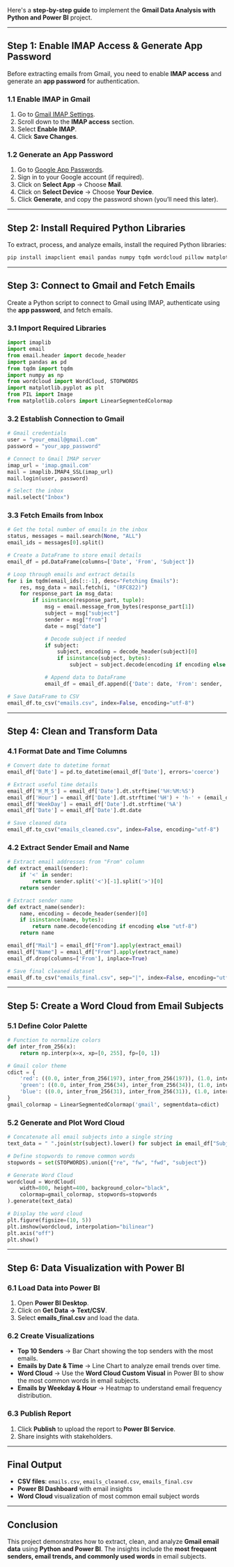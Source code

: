Here's a **step-by-step guide** to implement the **Gmail Data Analysis with Python and Power BI** project.  

---

## **Step 1: Enable IMAP Access & Generate App Password**
Before extracting emails from Gmail, you need to enable **IMAP access** and generate an **app password** for authentication.  

### **1.1 Enable IMAP in Gmail**  
1. Go to [Gmail IMAP Settings](https://mail.google.com/mail/u/0/#settings/fwdandpop/).
2. Scroll down to the **IMAP access** section.
3. Select **Enable IMAP**.
4. Click **Save Changes**.  

### **1.2 Generate an App Password**  
1. Go to [Google App Passwords](https://myaccount.google.com/apppasswords).  
2. Sign in to your Google account (if required).  
3. Click on **Select App** → Choose **Mail**.  
4. Click on **Select Device** → Choose **Your Device**.  
5. Click **Generate**, and copy the password shown (you’ll need this later).  

---

## **Step 2: Install Required Python Libraries**
To extract, process, and analyze emails, install the required Python libraries:

```bash
pip install imapclient email pandas numpy tqdm wordcloud pillow matplotlib
```

---

## **Step 3: Connect to Gmail and Fetch Emails**
Create a Python script to connect to Gmail using IMAP, authenticate using the **app password**, and fetch emails.

### **3.1 Import Required Libraries**
```python
import imaplib
import email
from email.header import decode_header
import pandas as pd
from tqdm import tqdm
import numpy as np
from wordcloud import WordCloud, STOPWORDS
import matplotlib.pyplot as plt
from PIL import Image
from matplotlib.colors import LinearSegmentedColormap
```

### **3.2 Establish Connection to Gmail**
```python
# Gmail credentials
user = "your_email@gmail.com"
password = "your_app_password"

# Connect to Gmail IMAP server
imap_url = 'imap.gmail.com'
mail = imaplib.IMAP4_SSL(imap_url)
mail.login(user, password)

# Select the inbox
mail.select("Inbox")
```

### **3.3 Fetch Emails from Inbox**
```python
# Get the total number of emails in the inbox
status, messages = mail.search(None, "ALL")
email_ids = messages[0].split()

# Create a DataFrame to store email details
email_df = pd.DataFrame(columns=['Date', 'From', 'Subject'])

# Loop through emails and extract details
for i in tqdm(email_ids[::-1], desc="Fetching Emails"):
    res, msg_data = mail.fetch(i, "(RFC822)")
    for response_part in msg_data:
        if isinstance(response_part, tuple):
            msg = email.message_from_bytes(response_part[1])
            subject = msg["subject"]
            sender = msg["from"]
            date = msg["date"]

            # Decode subject if needed
            if subject:
                subject, encoding = decode_header(subject)[0]
                if isinstance(subject, bytes):
                    subject = subject.decode(encoding if encoding else "utf-8")

            # Append data to DataFrame
            email_df = email_df.append({'Date': date, 'From': sender, 'Subject': subject}, ignore_index=True)

# Save DataFrame to CSV
email_df.to_csv("emails.csv", index=False, encoding="utf-8")
```

---

## **Step 4: Clean and Transform Data**
### **4.1 Format Date and Time Columns**
```python
# Convert date to datetime format
email_df['Date'] = pd.to_datetime(email_df['Date'], errors='coerce')

# Extract useful time details
email_df['H_M_S'] = email_df['Date'].dt.strftime('%H:%M:%S')
email_df['Hour'] = email_df['Date'].dt.strftime('%H') + 'h-' + (email_df['Date'].dt.hour + 1).astype(str) + 'h'
email_df['WeekDay'] = email_df['Date'].dt.strftime('%A')
email_df['Date'] = email_df['Date'].dt.date

# Save cleaned data
email_df.to_csv("emails_cleaned.csv", index=False, encoding="utf-8")
```

### **4.2 Extract Sender Email and Name**
```python
# Extract email addresses from "From" column
def extract_email(sender):
    if '<' in sender:
        return sender.split('<')[-1].split('>')[0]
    return sender

# Extract sender name
def extract_name(sender):
    name, encoding = decode_header(sender)[0]
    if isinstance(name, bytes):
        return name.decode(encoding if encoding else "utf-8")
    return name

email_df["Mail"] = email_df["From"].apply(extract_email)
email_df["Name"] = email_df["From"].apply(extract_name)
email_df.drop(columns=['From'], inplace=True)

# Save final cleaned dataset
email_df.to_csv("emails_final.csv", sep="|", index=False, encoding="utf-8")
```

---

## **Step 5: Create a Word Cloud from Email Subjects**
### **5.1 Define Color Palette**
```python
# Function to normalize colors
def inter_from_256(x):
    return np.interp(x=x, xp=[0, 255], fp=[0, 1])

# Gmail color theme
cdict = {
    'red': ((0.0, inter_from_256(197), inter_from_256(197)), (1.0, inter_from_256(251), inter_from_256(251))),
    'green': ((0.0, inter_from_256(34), inter_from_256(34)), (1.0, inter_from_256(188), inter_from_256(188))),
    'blue': ((0.0, inter_from_256(31), inter_from_256(31)), (1.0, inter_from_256(4), inter_from_256(4))),
}
gmail_colormap = LinearSegmentedColormap('gmail', segmentdata=cdict)
```

### **5.2 Generate and Plot Word Cloud**
```python
# Concatenate all email subjects into a single string
text_data = " ".join(str(subject).lower() for subject in email_df["Subject"].dropna())

# Define stopwords to remove common words
stopwords = set(STOPWORDS).union({"re", "fw", "fwd", "subject"})

# Generate Word Cloud
wordcloud = WordCloud(
    width=800, height=400, background_color="black",
    colormap=gmail_colormap, stopwords=stopwords
).generate(text_data)

# Display the word cloud
plt.figure(figsize=(10, 5))
plt.imshow(wordcloud, interpolation="bilinear")
plt.axis("off")
plt.show()
```

---

## **Step 6: Data Visualization with Power BI**
### **6.1 Load Data into Power BI**
1. Open **Power BI Desktop**.
2. Click on **Get Data → Text/CSV**.
3. Select **emails_final.csv** and load the data.

### **6.2 Create Visualizations**
- **Top 10 Senders** → Bar Chart showing the top senders with the most emails.
- **Emails by Date & Time** → Line Chart to analyze email trends over time.
- **Word Cloud** → Use the **Word Cloud Custom Visual** in Power BI to show the most common words in email subjects.
- **Emails by Weekday & Hour** → Heatmap to understand email frequency distribution.

### **6.3 Publish Report**
1. Click **Publish** to upload the report to **Power BI Service**.
2. Share insights with stakeholders.

---

## **Final Output**
- **CSV files**: `emails.csv`, `emails_cleaned.csv`, `emails_final.csv`
- **Power BI Dashboard** with email insights
- **Word Cloud** visualization of most common email subject words

---

## **Conclusion**
This project demonstrates how to extract, clean, and analyze **Gmail email data** using **Python and Power BI**. The insights include the **most frequent senders, email trends, and commonly used words** in email subjects.